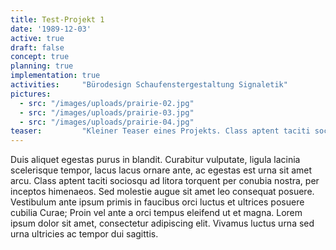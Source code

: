 ```yaml
---
title: Test-Projekt 1
date: '1989-12-03'
active: true
draft: false
concept: true
planning: true
implementation: true
activities:     "Bürodesign Schaufenstergestaltung Signaletik"
pictures:
  - src: "/images/uploads/prairie-02.jpg"
  - src: "/images/uploads/prairie-03.jpg"
  - src: "/images/uploads/prairie-04.jpg"
teaser:         "Kleiner Teaser eines Projekts. Class aptent taciti sociosqu"
---
```

Duis aliquet egestas purus in blandit. Curabitur vulputate, ligula lacinia scelerisque tempor, lacus lacus ornare ante, ac egestas est urna sit amet arcu. Class aptent taciti sociosqu ad litora torquent per conubia nostra, per inceptos himenaeos. Sed molestie augue sit amet leo consequat posuere. Vestibulum ante ipsum primis in faucibus orci luctus et ultrices posuere cubilia Curae; Proin vel ante a orci tempus eleifend ut et magna. Lorem ipsum dolor sit amet, consectetur adipiscing elit. Vivamus luctus urna sed urna ultricies ac tempor dui sagittis.


